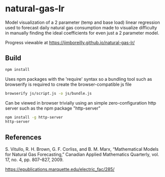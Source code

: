 # natural-gas-lr
Model visualization of a 2 parameter (temp and base load) linear regression used to forecast daily natural gas consumption made to visualize difficulty in manually finding the ideal coefficients for even just a 2 parameter model.

Progress viewable at https://jimboreilly.github.io/natural-gas-lr/

## Build

```bash
npm install
```

Uses npm packages with the 'require' syntax so a bundling tool such as browserify is required to create the browser-compatible js file

```bash
browserify js/script.js -o js/bundle.js
```

Can be viewed in browser trivially using an simple zero-configuration http server such as the npm package "http-server"

```bash
npm install -g http-server
http-server
```



## References

S. Vitullo, R. H. Brown, G. F. Corliss, and B. M. Marx, “Mathematical Models for Natural Gas Forecasting,” Canadian Applied Mathematics Quarterly, vol. 17, no. 4, pp. 807–827, 2009.

https://epublications.marquette.edu/electric_fac/285/
